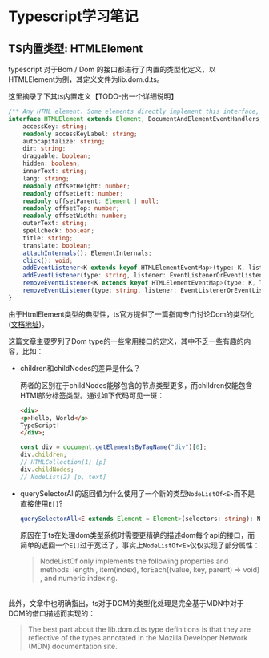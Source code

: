 # Typescript学习笔记

## TS内置类型: HTMLElement

typescript 对于Bom / Dom 的接口都进行了内置的类型化定义，以HTMLElement为例，其定义文件为lib.dom.d.ts。

这里摘录了下其ts内置定义【TODO-出一个详细说明】

```typescript
/** Any HTML element. Some elements directly implement this interface, while others implement it via an interface that inherits it. */
interface HTMLElement extends Element, DocumentAndElementEventHandlers, ElementCSSInlineStyle, ElementContentEditable, GlobalEventHandlers, HTMLOrSVGElement {
    accessKey: string;
    readonly accessKeyLabel: string;
    autocapitalize: string;
    dir: string;
    draggable: boolean;
    hidden: boolean;
    innerText: string;
    lang: string;
    readonly offsetHeight: number;
    readonly offsetLeft: number;
    readonly offsetParent: Element | null;
    readonly offsetTop: number;
    readonly offsetWidth: number;
    outerText: string;
    spellcheck: boolean;
    title: string;
    translate: boolean;
    attachInternals(): ElementInternals;
    click(): void;
    addEventListener<K extends keyof HTMLElementEventMap>(type: K, listener: (this: HTMLElement, ev: HTMLElementEventMap[K]) => any, options?: boolean | AddEventListenerOptions): void;
    addEventListener(type: string, listener: EventListenerOrEventListenerObject, options?: boolean | AddEventListenerOptions): void;
    removeEventListener<K extends keyof HTMLElementEventMap>(type: K, listener: (this: HTMLElement, ev: HTMLElementEventMap[K]) => any, options?: boolean | EventListenerOptions): void;
    removeEventListener(type: string, listener: EventListenerOrEventListenerObject, options?: boolean | EventListenerOptions): void;
}

```

由于HtmlElement类型的典型性，ts官方提供了一篇指南专门讨论Dom的类型化([文档地址](https://www.typescriptlang.org/docs/handbook/dom-manipulation.html))。

这篇文章主要罗列了Dom type的一些常用接口的定义，其中不乏一些有趣的内容，比如：

- children和childNodes的差异是什么？
  
  两者的区别在于childNodes能够包含的节点类型更多，而children仅能包含HTMl部分标签类型。通过如下代码可见一斑：

    ```html
    <div>
    <p>Hello, World</p>
    TypeScript!
    </div>;
    ```
    ```javascript
    const div = document.getElementsByTagName("div")[0];
    div.children;
    // HTMLCollection(1) [p]
    div.childNodes;
    // NodeList(2) [p, text]
    ```
- querySelectorAll的返回值为什么使用了一个新的类型```NodeListOf<E>```而不是直接使用```E[]```?
    ```typescript
    querySelectorAll<E extends Element = Element>(selectors: string): NodeListOf<E>;
    ```
    原因在于ts在处理dom类型系统时需要更精确的描述dom每个api的接口，而简单的返回一个```E[]```过于宽泛了，事实上```NodeListOf<E>```仅仅实现了部分属性：
    > NodeListOf only implements the following properties and methods: length , item(index), forEach((value, key, parent) => void) , and numeric indexing. 

<br/>
此外，文章中也明确指出，ts对于DOM的类型化处理是完全基于MDN中对于DOM的借口描述而实现的：

> The best part about the lib.dom.d.ts type definitions is that they are reflective of the types annotated in the Mozilla Developer Network (MDN) documentation site.


